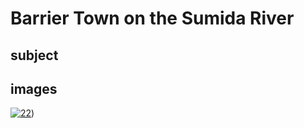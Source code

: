 # Barrier Town on the Sumida River

## subject

## images

[![22](https://upload.wikimedia.org/wikipedia/commons/thumb/0/07/Village_of_Sekiya_at_Sumida_river.jpg/290px-Village_of_Sekiya_at_Sumida_river.jpg)](https://en.wikipedia.org/wiki/File:Village_of_Sekiya_at_Sumida_river.jpg))
